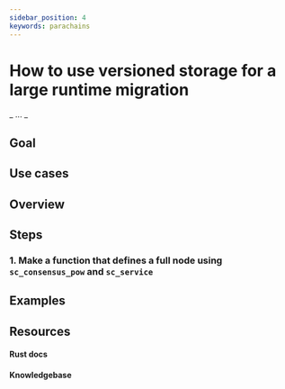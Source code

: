 ```yaml
---
sidebar_position: 4
keywords: parachains
---
```


# How to use versioned storage for a large runtime migration
_ ... _

## Goal


## Use cases

## Overview

## Steps

### 1. Make a function that defines a full node using `sc_consensus_pow` and `sc_service`


## Examples

## Resources
#### Rust docs
#### Knowledgebase 
